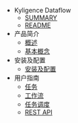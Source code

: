* Kyligence Dataflow
    * [SUMMARY](SUMMARY1.md)
    * [README](README.md)
* 产品简介
    * [概述](overview.md)
    * [基本概念](concept.md)
* 安装及配置
    * [安装及配置](installation.md)
* 用户指南
    * [任务](action.md)
    * [工作流](workflow.md)
    * [任务调度](scheduler.md)
    * [REST API](REST.md)

